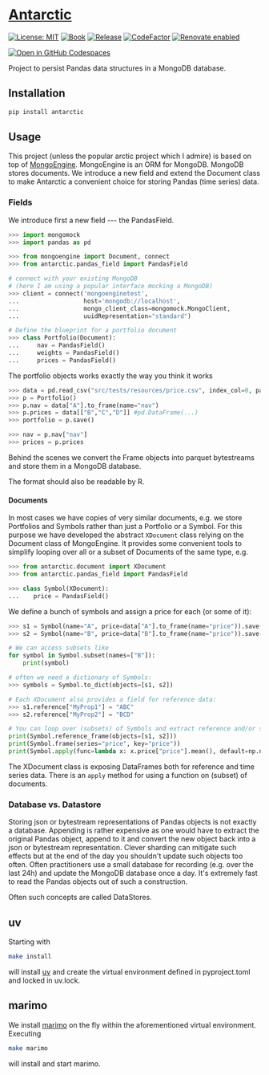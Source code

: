 # [Antarctic](https://tschm.github.io/antarctic/book)

[![License: MIT](https://img.shields.io/badge/License-MIT-yellow.svg)](LICENSE)
[![Book](https://github.com/tschm/antarctic/actions/workflows/book.yml/badge.svg)](https://github.com/tschm/antarctic/actions/workflows/book.yml)
[![Release](https://github.com/tschm/antarctic/workflows/Release/badge.svg)](https://github.com/tschm/antarctic/actions/)
[![CodeFactor](https://www.codefactor.io/repository/github/tschm/antarctic/badge)](https://www.codefactor.io/repository/github/tschm/antarctic)
[![Renovate enabled](https://img.shields.io/badge/renovate-enabled-brightgreen.svg)](https://github.com/renovatebot/renovate)

[![Open in GitHub Codespaces](https://github.com/codespaces/badge.svg)](https://codespaces.new/tschm/antarctic)

Project to persist Pandas data structures in a MongoDB database.

## Installation

```bash
pip install antarctic
```

## Usage

This project (unless the popular arctic project which I admire)
is based on top of [MongoEngine](https://pypi.org/project/mongoengine/).
MongoEngine is an ORM for MongoDB. MongoDB stores documents.
We introduce a new field and extend the Document class
to make Antarctic a convenient choice for storing Pandas (time series) data.

### Fields

We introduce first a new field --- the PandasField.

```python
>>> import mongomock
>>> import pandas as pd

>>> from mongoengine import Document, connect
>>> from antarctic.pandas_field import PandasField

# connect with your existing MongoDB
# (here I am using a popular interface mocking a MongoDB)
>>> client = connect('mongoenginetest', 
...                  host='mongodb://localhost', 
...                  mongo_client_class=mongomock.MongoClient, 
...                  uuidRepresentation="standard")

# Define the blueprint for a portfolio document
>>> class Portfolio(Document):
...     nav = PandasField()
...     weights = PandasField()
...     prices = PandasField()
```

The portfolio objects works exactly the way you think it works

```python
>>> data = pd.read_csv("src/tests/resources/price.csv", index_col=0, parse_dates=True)
>>> p = Portfolio()
>>> p.nav = data["A"].to_frame(name="nav")
>>> p.prices = data[["B","C","D"]] #pd.DataFrame(...)
>>> portfolio = p.save()

>>> nav = p.nav["nav"]
>>> prices = p.prices
```

Behind the scenes we convert the Frame objects
into parquet bytestreams and
store them in a MongoDB database.

The format should also be readable by R.

#### Documents

In most cases we have copies of very similar documents,
e.g. we store Portfolios and Symbols rather than just a Portfolio or a Symbol.
For this purpose we have developed the abstract `XDocument` class
relying on the Document class of MongoEngine.
It provides some convenient tools to simplify looping
over all or a subset of Documents of the same type, e.g.

```python
>>> from antarctic.document import XDocument
>>> from antarctic.pandas_field import PandasField

>>> class Symbol(XDocument):
...    price = PandasField()
```

We define a bunch of symbols and assign a price for each (or some of it):

```python
>>> s1 = Symbol(name="A", price=data["A"].to_frame(name="price")).save()
>>> s2 = Symbol(name="B", price=data["B"].to_frame(name="price")).save()

# We can access subsets like
for symbol in Symbol.subset(names=["B"]):
    print(symbol)

# often we need a dictionary of Symbols:
>>> symbols = Symbol.to_dict(objects=[s1, s2])

# Each XDocument also provides a field for reference data:
>>> s1.reference["MyProp1"] = "ABC"
>>> s2.reference["MyProp2"] = "BCD"

# You can loop over (subsets) of Symbols and extract reference and/or series data
print(Symbol.reference_frame(objects=[s1, s2]))
print(Symbol.frame(series="price", key="price"))
print(Symbol.apply(func=lambda x: x.price["price"].mean(), default=np.nan))
```

The XDocument class is exposing DataFrames both for reference and time series data.
There is an `apply` method for using a function on (subset) of documents.

### Database vs. Datastore

Storing json or bytestream representations of Pandas objects
is not exactly a database. Appending is rather expensive as one would have
to extract the original Pandas object, append to it and convert
the new object back into a json or bytestream representation.
Clever sharding can mitigate such effects but at the end of the day
you shouldn't update such objects too often. Often practitioners
use a small database for recording (e.g. over the last 24h) and
update the MongoDB database once a day. It's extremely fast
to read the Pandas objects out of such a construction.

Often such concepts are called DataStores.

## uv

Starting with

```bash
make install
```

will install [uv](https://github.com/astral-sh/uv) and create
the virtual environment defined in
pyproject.toml and locked in uv.lock.

## marimo

We install [marimo](https://marimo.io) on the fly within the aforementioned
virtual environment. Executing

```bash
make marimo
```

will install and start marimo.
